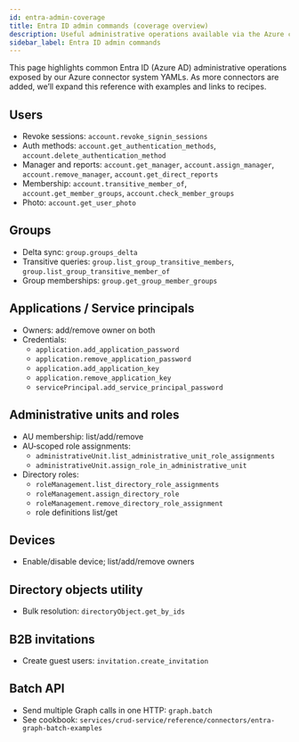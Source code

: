 ```yaml
---
id: entra-admin-coverage
title: Entra ID admin commands (coverage overview)
description: Useful administrative operations available via the Azure connector system YAMLs, organized by resource area.
sidebar_label: Entra ID admin commands
---
```


This page highlights common Entra ID (Azure AD) administrative operations exposed by our Azure connector system YAMLs. As more connectors are added, we’ll expand this reference with examples and links to recipes.

## Users

- Revoke sessions: `account.revoke_signin_sessions`
- Auth methods: `account.get_authentication_methods`, `account.delete_authentication_method`
- Manager and reports: `account.get_manager`, `account.assign_manager`, `account.remove_manager`, `account.get_direct_reports`
- Membership: `account.transitive_member_of`, `account.get_member_groups`, `account.check_member_groups`
- Photo: `account.get_user_photo`

## Groups

- Delta sync: `group.groups_delta`
- Transitive queries: `group.list_group_transitive_members`, `group.list_group_transitive_member_of`
- Group memberships: `group.get_group_member_groups`

## Applications / Service principals

- Owners: add/remove owner on both
- Credentials:
  - `application.add_application_password`
  - `application.remove_application_password`
  - `application.add_application_key`
  - `application.remove_application_key`
  - `servicePrincipal.add_service_principal_password`

## Administrative units and roles

- AU membership: list/add/remove
- AU‑scoped role assignments:
  - `administrativeUnit.list_administrative_unit_role_assignments`
  - `administrativeUnit.assign_role_in_administrative_unit`
- Directory roles:
  - `roleManagement.list_directory_role_assignments`
  - `roleManagement.assign_directory_role`
  - `roleManagement.remove_directory_role_assignment`
  - role definitions list/get

## Devices

- Enable/disable device; list/add/remove owners

## Directory objects utility

- Bulk resolution: `directoryObject.get_by_ids`

## B2B invitations

- Create guest users: `invitation.create_invitation`

## Batch API

- Send multiple Graph calls in one HTTP: `graph.batch`
- See cookbook: `services/crud-service/reference/connectors/entra-graph-batch-examples`


